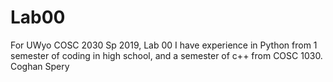 # Lab00
For UWyo COSC 2030 Sp 2019, Lab 00
I have experience in Python from 1 semester of coding in high school, and a semester of c++ from COSC 1030.
Coghan Spery
